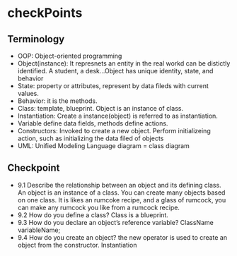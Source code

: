 # checkPoints

## Terminology
- OOP: Object-oriented programming
- Object(instance): It represnets an entity in the real workd can be distictly identified. A student, a desk...Object has unique identity, state, and behavior 
- State: property or attributes, represent by data fileds with current values. 
- Behavior: it is the methods. 
- Class: template, blueprint. Object is an instance of class. 
- Instantiation: Create a instance(object) is referred to as instantiation. 
- Variable define data fields, methods define actions.
- Constructors: Invoked to create a new object. Perform initializeing action, such as initializing the data filed of objects 
- UML: Unified Modeling Language diagram = class diagram 


## Checkpoint
- 9.1 Describe the relationship between an object and its defining class.
An object is an instance of a class. You can create many objects based on one class.
It is likes an rumcoke recipe, and a glass of rumcock, you can make any rumcock you like from a rumcock recipe. 
- 9.2 How do you define a class?
Class is a blueprint.
- 9.3 How do you declare an object’s reference variable?
ClassName variableName; 
- 9.4 How do you create an object? 
the new operator is used to create an object from the constructor. Instantiation
